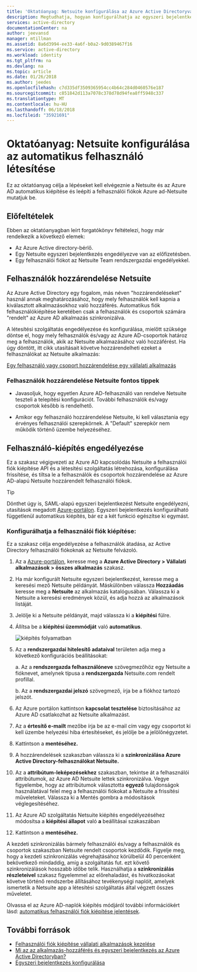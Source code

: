```yaml
---
title: 'Oktatóanyag: Netsuite konfigurálása az Azure Active Directoryval automatikus felhasználólétesítés |} Microsoft Docs'
description: Megtudhatja, hogyan konfigurálhatja az egyszeri bejelentkezés Azure Active Directory és Netsuite között.
services: active-directory
documentationCenter: na
author: jeevansd
manager: mtillman
ms.assetid: 8a6d3994-ee33-4a6f-b0a2-9d0389467f16
ms.service: active-directory
ms.workload: identity
ms.tgt_pltfrm: na
ms.devlang: na
ms.topic: article
ms.date: 01/26/2018
ms.author: jeedes
ms.openlocfilehash: c7d335df3509365954cc4b64c284d0460576e187
ms.sourcegitcommit: c851842d113a7078c378d78d94fea8ff5948c337
ms.translationtype: MT
ms.contentlocale: hu-HU
ms.lasthandoff: 06/18/2018
ms.locfileid: "35921691"
---
```

# <a name="tutorial-configuring-netsuite-for-automatic-user-provisioning"></a>Oktatóanyag: Netsuite konfigurálása az automatikus felhasználó létesítése

Ez az oktatóanyag célja a lépéseket kell elvégeznie a Netsuite és az Azure AD automatikus kiépítése és leépíti a felhasználói fiókok Azure ad-Netsuite mutatjuk be.

## <a name="prerequisites"></a>Előfeltételek

Ebben az oktatóanyagban leírt forgatókönyv feltételezi, hogy már rendelkezik a következő elemek:

*   Az Azure Active directory-bérlő.
*   Egy Netsuite egyszeri bejelentkezés engedélyezve van az előfizetésben.
*   Egy felhasználói fiókot az Netsuite Team rendszergazdai engedélyekkel.

## <a name="assigning-users-to-netsuite"></a>Felhasználók hozzárendelése Netsuite

Az Azure Active Directory egy fogalom, más néven "hozzárendeléseket" használ annak meghatározásához, hogy mely felhasználók kell kapnia a kiválasztott alkalmazásokhoz való hozzáférés. Automatikus fiók felhasználókiépítése keretében csak a felhasználók és csoportok számára "rendelt" az Azure AD alkalmazás szinkronizálva.

A létesítési szolgáltatás engedélyezése és konfigurálása, mielőtt szüksége döntse el, hogy mely felhasználók és/vagy az Azure AD-csoportok határoz meg a felhasználók, akik az Netsuite alkalmazásához való hozzáférést. Ha úgy döntött, itt cikk utasításait követve hozzárendelheti ezeket a felhasználókat az Netsuite alkalmazás:

[Egy felhasználó vagy csoport hozzárendelése egy vállalati alkalmazás](https://docs.microsoft.com/azure/active-directory/active-directory-coreapps-assign-user-azure-portal)

### <a name="important-tips-for-assigning-users-to-netsuite"></a>Felhasználók hozzárendelése Netsuite fontos tippek

*   Javasoljuk, hogy egyetlen Azure AD-felhasználó van rendelve Netsuite teszteli a telepítési konfigurációt. További felhasználók és/vagy csoportok később is rendelhető.

*   Amikor egy felhasználó hozzárendelése Netsuite, ki kell választania egy érvényes felhasználói szerepkörnek. A "Default" szerepkör nem működik történő üzembe helyezéséhez.

## <a name="enable-user-provisioning"></a>Felhasználó-kiépítés engedélyezése

Ez a szakasz végigvezeti az Azure AD kapcsolódás Netsuite a felhasználói fiók kiépítése API és a létesítési szolgáltatás létrehozása, konfigurálása frissítése, és tiltsa le a felhasználók és csoportok hozzárendelése az Azure AD-alapú Netsuite hozzárendelt felhasználói fiókok.

> [!TIP] 
> Dönthet úgy is, SAML-alapú egyszeri bejelentkezést Netsuite engedélyezni, utasítások megadott [Azure-portálon](https://portal.azure.com). Egyszeri bejelentkezés konfigurálható függetlenül automatikus kiépítés, bár ez a két funkció egészítse ki egymást.

### <a name="to-configure-user-account-provisioning"></a>Konfigurálhatja a felhasználói fiók kiépítése:

Ez a szakasz célja engedélyezése a felhasználók átadása, az Active Directory felhasználói fiókoknak az Netsuite felvázoló.

1. Az a [Azure-portálon](https://portal.azure.com), keresse meg a **Azure Active Directory > Vállalati alkalmazások > összes alkalmazás** szakasz.

2. Ha már konfigurált Netsuite egyszeri bejelentkezést, keresse meg a keresési mező Netsuite példányát. Máskülönben válassza **Hozzáadás** keresse meg a **Netsuite** az alkalmazás katalógusában. Válassza ki a Netsuite a keresési eredmények közül, és adja hozzá az alkalmazások listáját.

3. Jelölje ki a Netsuite példányát, majd válassza ki a **kiépítési** fülre.

4. Állítsa be a **kiépítési üzemmódját** való **automatikus**. 

    ![kiépítés folyamatban](./media/netsuite-provisioning-tutorial/provisioning.png)

5. Az a **rendszergazdai hitelesítő adataival** területen adja meg a következő konfigurációs beállításokat:
   
    a. Az a **rendszergazda felhasználóneve** szövegmezőhöz egy Netsuite a fióknevet, amelynek típusa a **rendszergazda** Netsuite.com rendelt profillal.
   
    b. Az a **rendszergazdai jelszó** szövegmező, írja be a fiókhoz tartozó jelszót.
      
6. Az Azure portálon kattintson **kapcsolat tesztelése** biztosításához az Azure AD csatlakozhat az Netsuite alkalmazást.

7. Az a **értesítő e-mailt** mezőbe írja be az e-mail cím vagy egy csoportot ki kell üzembe helyezési hiba értesítéseket, és jelölje be a jelölőnégyzetet.

8. Kattintson a **mentéséhez.**

9. A hozzárendelések szakaszban válassza ki a **szinkronizálása Azure Active Directory-felhasználókat Netsuite.**

10. Az a **attribútum-leképezésekhez** szakaszban, tekintse át a felhasználói attribútumok, az Azure AD Netsuite lettek szinkronizálva. Vegye figyelembe, hogy az attribútumok választotta **egyező** tulajdonságok használatával felel meg a felhasználói fiókokat a Netsuite a frissítési műveleteket. Válassza ki a Mentés gombra a módosítások véglegesítéséhez.

11. Az Azure AD szolgáltatás Netsuite kiépítés engedélyezéséhez módosítsa a **kiépítési állapot** való **a** beállításai szakaszában

12. Kattintson a **mentéséhez.**

A kezdeti szinkronizálás bármely felhasználói és/vagy a felhasználók és csoportok szakaszban Netsuite rendelt csoportok kezdődik. Figyelje meg, hogy a kezdeti szinkronizálás végrehajtásához körülbelül 40 percenként bekövetkező mindaddig, amíg a szolgáltatás fut. ezt követő szinkronizálások hosszabb időbe telik. Használhatja a **szinkronizálás részleteivel** szakasz figyelemmel az előrehaladást, és hivatkozásokat követve történő rendszerbe állításához tevékenységi naplóit, amelyek ismertetik a Netsuite app a létesítési szolgáltatás által végzett összes műveletet.

Olvassa el az Azure AD-naplók kiépítés módjáról további információkért lásd: [automatikus felhasználói fiók kiépítése jelentések](../active-directory-saas-provisioning-reporting.md).

## <a name="additional-resources"></a>További források

* [Felhasználói fiók kiépítése vállalati alkalmazások kezelése](tutorial-list.md)
* [Mi az az alkalmazás-hozzáférés és egyszeri bejelentkezés az Azure Active Directoryban?](../manage-apps/what-is-single-sign-on.md)
* [Egyszeri bejelentkezés konfigurálása](netsuite-tutorial.md)